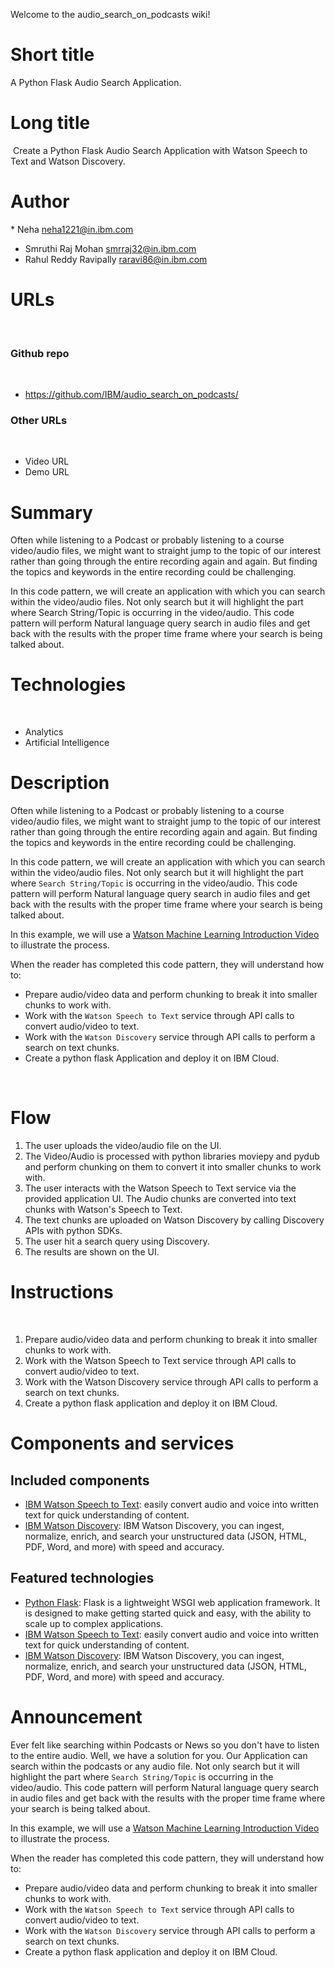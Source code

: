 Welcome to the audio_search_on_podcasts wiki!
# Short title
​A Python Flask Audio Search Application.


# Long title
​
Create a Python Flask Audio Search Application with Watson Speech to Text and Watson Discovery.
​
# Author
​* Neha <neha1221@in.ibm.com>
* Smruthi Raj Mohan <smrraj32@in.ibm.com>
* Rahul Reddy Ravipally  <raravi86@in.ibm.com>
​
# URLs
​
### Github repo
​
* https://github.com/IBM/audio_search_on_podcasts/
​
### Other URLs
​
* Video URL
* Demo URL
​
# Summary
​Often while listening to a Podcast or probably listening to a course video/audio files, we might want to straight jump to the topic of our interest rather than going through the entire recording again and again. But finding the topics and keywords in the entire recording could be challenging.

In this code pattern, we will create an application with which you can search within the video/audio files. Not only search but it will highlight the part where Search String/Topic is occurring in the video/audio. This code pattern will perform Natural language query search in audio files and get back with the results with the proper time frame where your search is being talked about.

# Technologies
​
* Analytics
* Artificial Intelligence
​
# Description
Often while listening to a Podcast or probably listening to a course video/audio files, we might want to straight jump to the topic of our interest rather than going through the entire recording again and again. But finding the topics and keywords in the entire recording could be challenging. 

In this code pattern, we will create an application with which you can search within the video/audio files. Not only search but it will highlight the part where `Search String/Topic` is occurring in the video/audio. This code pattern will perform  Natural language query search in audio files and get back with the results with the proper time frame where your search is being talked about.  

In this example, we will use a [Watson Machine Learning Introduction Video](https://github.com/IBM/audio_search_on_podcasts/blob/master/video/watson_studio_tutorial_part1.mp4) to illustrate the process.

When the reader has completed this code pattern, they will understand how to:

* Prepare audio/video data and perform chunking to break it into smaller chunks to work with.
* Work with the `Watson Speech to Text` service through API calls to convert audio/video to text.
* Work with the `Watson Discovery` service through API calls to perform a search on text chunks.
* Create a python flask Application and deploy it on IBM Cloud.

​
# Flow

1. The user uploads the video/audio file on the UI.
2. The Video/Audio is processed with python libraries moviepy and pydub and perform chunking on them to convert it into smaller chunks to work with.
3. The user interacts with the Watson Speech to Text service via the provided application UI. The Audio chunks are converted into text chunks with Watson's Speech to Text.
4. The text chunks are uploaded on Watson Discovery by calling Discovery APIs with python SDKs.
5. The user hit a search query using Discovery.
6. The results are shown on the UI.
​
​
# Instructions
​
1. Prepare audio/video data and perform chunking to break it into smaller chunks to work with.
2. Work with the Watson Speech to Text service through API calls to convert audio/video to text.
3. Work with the Watson Discovery service through API calls to perform a search on text chunks.
4. Create a python flask application and deploy it on IBM Cloud.
​
# Components and services

## Included components

* [IBM Watson Speech to Text](https://www.ibm.com/watson/services/speech-to-text): easily convert audio and voice into written text for quick understanding of content.
* [IBM Watson Discovery](https://developer.ibm.com/articles/introduction-watson-discovery/):  IBM Watson Discovery, you can ingest, normalize, enrich, and search your unstructured data (JSON, HTML, PDF, Word, and more) with speed and accuracy.

## Featured technologies

* [Python Flask](https://flask.palletsprojects.com/en/1.1.x/): Flask is a lightweight WSGI web application framework. It is designed to make getting started quick and easy, with the ability to scale up to complex applications.
* [IBM Watson Speech to Text](https://www.ibm.com/watson/services/speech-to-text): easily convert audio and voice into written text for quick understanding of content.
* [IBM Watson Discovery](https://developer.ibm.com/articles/introduction-watson-discovery/):  IBM Watson Discovery, you can ingest, normalize, enrich, and search your unstructured data (JSON, HTML, PDF, Word, and more) with speed and accuracy.

# Announcement
Ever felt like searching within Podcasts or News so you don't have to listen to the entire audio. Well, we have a solution for you. Our Application can search within the podcasts or any audio file. Not only search but it will highlight the part where `Search String/Topic` is occurring in the video/audio. This code pattern will perform  Natural language query search in audio files and get back with the results with the proper time frame where your search is being talked about.  

In this example, we will use a [Watson Machine Learning Introduction Video](https://github.com/IBM/audio_search_on_podcasts/blob/master/video/watson_studio_tutorial_part1.mp4) to illustrate the process.

When the reader has completed this code pattern, they will understand how to:

* Prepare audio/video data and perform chunking to break it into smaller chunks to work with.
* Work with the `Watson Speech to Text` service through API calls to convert audio/video to text.
* Work with the `Watson Discovery` service through API calls to perform a search on text chunks.
* Create a python flask application and deploy it on IBM Cloud.
